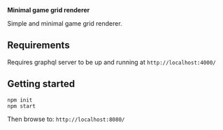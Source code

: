 <strong>Minimal game grid renderer</strong>

Simple and minimal game grid renderer.


## Requirements
Requires graphql server to be up and running at `http://localhost:4000/`


## Getting started

```
npm init
npm start
```

Then browse to: `http://localhost:8080/`

